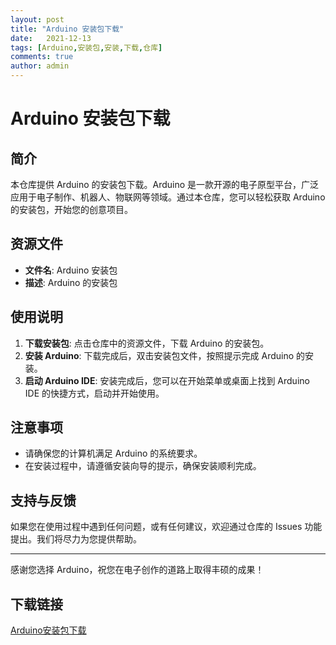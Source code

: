 ```yaml
---
layout: post
title: "Arduino 安装包下载"
date:   2021-12-13
tags: [Arduino,安装包,安装,下载,仓库]
comments: true
author: admin
---
```

# Arduino 安装包下载

## 简介

本仓库提供 Arduino 的安装包下载。Arduino 是一款开源的电子原型平台，广泛应用于电子制作、机器人、物联网等领域。通过本仓库，您可以轻松获取 Arduino 的安装包，开始您的创意项目。

## 资源文件

- **文件名**: Arduino 安装包
- **描述**: Arduino 的安装包

## 使用说明

1. **下载安装包**: 点击仓库中的资源文件，下载 Arduino 的安装包。
2. **安装 Arduino**: 下载完成后，双击安装包文件，按照提示完成 Arduino 的安装。
3. **启动 Arduino IDE**: 安装完成后，您可以在开始菜单或桌面上找到 Arduino IDE 的快捷方式，启动并开始使用。

## 注意事项

- 请确保您的计算机满足 Arduino 的系统要求。
- 在安装过程中，请遵循安装向导的提示，确保安装顺利完成。

## 支持与反馈

如果您在使用过程中遇到任何问题，或有任何建议，欢迎通过仓库的 Issues 功能提出。我们将尽力为您提供帮助。

---

感谢您选择 Arduino，祝您在电子创作的道路上取得丰硕的成果！

## 下载链接

[Arduino安装包下载](https://pan.quark.cn/s/941b1afca21a)
